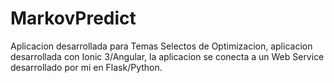 # MarkovPredict
Aplicacion desarrollada para Temas Selectos de Optimizacion, aplicacion desarrollada con Ionic 3/Angular, la aplicacion se conecta a un Web Service desarrollado por mi en Flask/Python.
